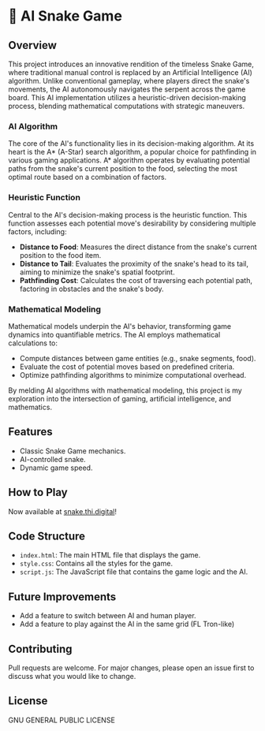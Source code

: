 # 🐍 AI Snake Game

## Overview
This project introduces an innovative rendition of the timeless Snake Game, where traditional manual control is replaced by an Artificial Intelligence (AI) algorithm. Unlike conventional gameplay, where players direct the snake's movements, the AI autonomously navigates the serpent across the game board. This AI implementation utilizes a heuristic-driven decision-making process, blending mathematical computations with strategic maneuvers.

### AI Algorithm
The core of the AI's functionality lies in its decision-making algorithm. At its heart is the A* (A-Star) search algorithm, a popular choice for pathfinding in various gaming applications. A* algorithm operates by evaluating potential paths from the snake's current position to the food, selecting the most optimal route based on a combination of factors.

### Heuristic Function
Central to the AI's decision-making process is the heuristic function. This function assesses each potential move's desirability by considering multiple factors, including:
- **Distance to Food**: Measures the direct distance from the snake's current position to the food item.
- **Distance to Tail**: Evaluates the proximity of the snake's head to its tail, aiming to minimize the snake's spatial footprint.
- **Pathfinding Cost**: Calculates the cost of traversing each potential path, factoring in obstacles and the snake's body.

### Mathematical Modeling
Mathematical models underpin the AI's behavior, transforming game dynamics into quantifiable metrics. The AI employs mathematical calculations to:
- Compute distances between game entities (e.g., snake segments, food).
- Evaluate the cost of potential moves based on predefined criteria.
- Optimize pathfinding algorithms to minimize computational overhead.

By melding AI algorithms with mathematical modeling, this project is my exploration into the intersection of gaming, artificial intelligence, and mathematics.

## Features
- Classic Snake Game mechanics.
- AI-controlled snake.
- Dynamic game speed.

## How to Play
Now available at [snake.thi.digital](snake.thi.digital)!

## Code Structure
- `index.html`: The main HTML file that displays the game.
- `style.css`: Contains all the styles for the game.
- `script.js`: The JavaScript file that contains the game logic and the AI.

## Future Improvements 
- Add a feature to switch between AI and human player.
- Add a feature to play against the AI in the same grid (FL Tron-like)

## Contributing
Pull requests are welcome. For major changes, please open an issue first to discuss what you would like to change.

## License
GNU GENERAL PUBLIC LICENSE
